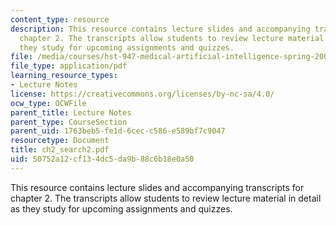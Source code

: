 ```yaml
---
content_type: resource
description: This resource contains lecture slides and accompanying transcripts for
  chapter 2. The transcripts allow students to review lecture material in detail as
  they study for upcoming assignments and quizzes.
file: /media/courses/hst-947-medical-artificial-intelligence-spring-2005/50752a12cf134dc5da9b88c6b18e0a50_ch2_search2.pdf
file_type: application/pdf
learning_resource_types:
- Lecture Notes
license: https://creativecommons.org/licenses/by-nc-sa/4.0/
ocw_type: OCWFile
parent_title: Lecture Notes
parent_type: CourseSection
parent_uid: 1763beb5-fe1d-6cec-c586-e589bf7c9047
resourcetype: Document
title: ch2_search2.pdf
uid: 50752a12-cf13-4dc5-da9b-88c6b18e0a50
---
```

This resource contains lecture slides and accompanying transcripts for chapter 2. The transcripts allow students to review lecture material in detail as they study for upcoming assignments and quizzes.